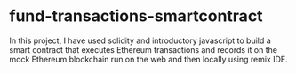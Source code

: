 # fund-transactions-smartcontract
In this project, I have used solidity and introductory javascript to build a smart contract that executes Ethereum transactions and records it on the mock Ethereum blockchain run on the web and then locally using remix IDE.
